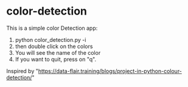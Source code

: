 # color-detection

This is a simple color Detection app:

1. python color_detection.py -i <here your desired image>
2. then double click on the colors
3. You will see the name of the color
4. If you want to quit, press on "q".
  
  
  
  
  
  
 Inspired by "https://data-flair.training/blogs/project-in-python-colour-detection/"
